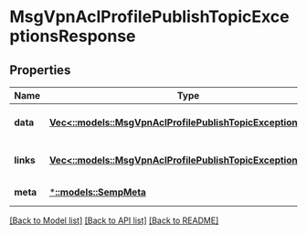 # MsgVpnAclProfilePublishTopicExceptionsResponse

## Properties
Name | Type | Description | Notes
------------ | ------------- | ------------- | -------------
**data** | [**Vec<::models::MsgVpnAclProfilePublishTopicException>**](MsgVpnAclProfilePublishTopicException.md) |  | [optional] [default to null]
**links** | [**Vec<::models::MsgVpnAclProfilePublishTopicExceptionLinks>**](MsgVpnAclProfilePublishTopicExceptionLinks.md) |  | [optional] [default to null]
**meta** | [***::models::SempMeta**](SempMeta.md) |  | [default to null]

[[Back to Model list]](../README.md#documentation-for-models) [[Back to API list]](../README.md#documentation-for-api-endpoints) [[Back to README]](../README.md)


